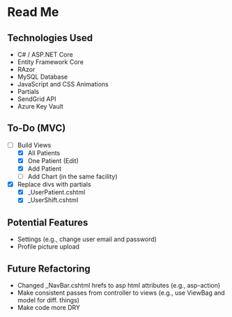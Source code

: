 # Read Me

## Technologies Used
- C# / ASP.NET Core
- Entity Framework Core
- RAzor
- MySQL Database
- JavaScript and CSS Animations
- Partials
- SendGrid API
- Azure Key Vault

## To-Do (MVC)
- [ ] Build Views
  - [x] All Patients
  - [x] One Patient (Edit)
  - [x] Add Patient
  - [ ] Add Chart (in the same facility)
- [x] Replace divs with partials
  - [x] \_UserPatient.cshtml
  - [x] \_UserShift.cshtml

## Potential Features
- Settings (e.g., change user email and password)
- Profile picture upload

## Future Refactoring
- Changed _NavBar.cshtml hrefs to asp html attributes (e.g., asp-action)
- Make consistent passes from controller to views (e.g., use ViewBag and model for diff. things)
- Make code more DRY